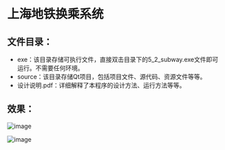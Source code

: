# 上海地铁换乘系统

## 文件目录：
- exe：该目录存储可执行文件，直接双击目录下的5_2_subway.exe文件即可运行。不需要任何环境。
- source：该目录存储Qt项目，包括项目文件、源代码、资源文件等等。
- 设计说明.pdf：详细解释了本程序的设计方法、运行方法等等。

## 效果：

![image](https://user-images.githubusercontent.com/92149428/142142330-3da72da4-b05f-4d21-84fd-8101464acff7.png)

![image](https://user-images.githubusercontent.com/92149428/142142280-9dc902a6-fe01-4190-abf6-cb5466411c0c.png)


